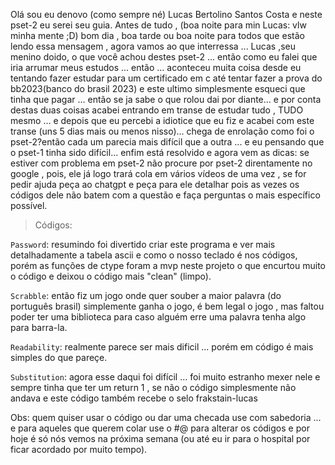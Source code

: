 Olá sou eu denovo (como sempre né) Lucas Bertolino Santos Costa e neste pset-2 eu serei seu guia. Antes de tudo , (boa noite para min Lucas: vlw minha mente ;D) bom dia , boa tarde ou boa noite para todos que estão lendo essa mensagem , agora vamos ao que interressa ... Lucas ,seu menino doido, o que você achou destes pset-2 ... então como eu falei que iria arrumar meus estudos ... então ... aconteceu muita coisa desde eu tentando fazer estudar para um certificado em c até tentar fazer a prova do bb2023(banco do brasil 2023) e este ultimo simplesmente esqueci que tinha que pagar ... então se ja sabe o que rolou dai por diante... e por conta destas duas coisas acabei entrando em transe de estudar tudo , TUDO mesmo ... e depois que eu percebi a idiotice que eu fiz e acabei com este transe (uns 5 dias mais ou menos nisso)... chega de enrolação como foi o pset-2?então cada um parecia mais difícil que a outra ... e eu pensando que o pset-1 tinha sido difícil... enfim está resolvido e agora vem as dicas: se estiver com problema em pset-2 não procure por pset-2 direntamente no google , pois, ele já logo trará cola em vários vídeos de uma vez , se for pedir ajuda peça ao chatgpt e peça para ele detalhar pois as vezes os códigos dele não batem com a questão e faça perguntas o mais específico possível.

>Códigos:

``Password``: resumindo foi divertido criar este programa e ver mais detalhadamente a tabela ascii e como o nosso teclado é nos códigos, porém as funções de ctype foram a mvp neste projeto o que encurtou muito o código e deixou o código mais "clean" (limpo).

``Scrabble``: então fiz um jogo onde quer souber a maior palavra (do português brasil) simplemente ganha o jogo, é bem legal o jogo , mas faltou poder ter uma biblioteca para caso alguém erre uma palavra tenha algo para barra-la.

``Readability``: realmente parece ser mais dificil ... porém em código é mais simples do que pareçe.

``Substitution``: agora esse daqui foi difícil ... foi muito estranho mexer nele e sempre tinha que ter um return 1 , se não o código simplesmente não andava e este código também recebe o selo frakstain-lucas

Obs: quem quiser usar o código ou dar uma checada use com sabedoria ... e para aqueles que querem colar use o #@$%*($ para alterar os códigos e por hoje é só nós vemos na próxima semana (ou até eu ir para o hospital por ficar acordado por muito tempo).
